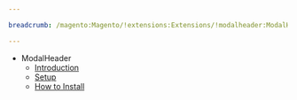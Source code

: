```yaml
---

breadcrumb: /magento:Magento/!extensions:Extensions/!modalheader:ModalHeader

---
```


* ModalHeader
    * [Introduction](INDEX.md)
    * [Setup](INDEX.md#setup)
    * [How to Install](INDEX.md#how-to-install)